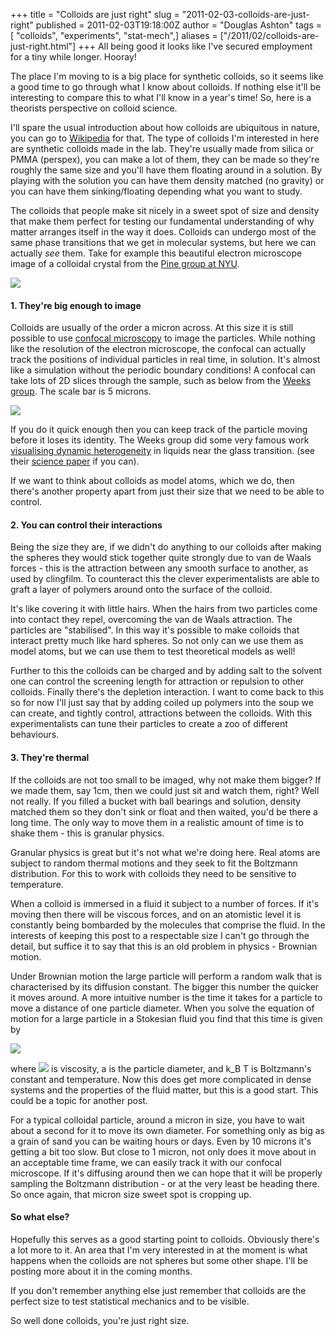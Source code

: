 +++
title = "Colloids are just right"
slug = "2011-02-03-colloids-are-just-right"
published = 2011-02-03T19:18:00Z
author = "Douglas Ashton"
tags = [ "colloids", "experiments", "stat-mech",]
aliases = ["/2011/02/colloids-are-just-right.html"]
+++
All being good it looks like I've secured employment for a tiny while
longer. Hooray!  
  
The place I'm moving to is a big place for synthetic colloids, so it
seems like a good time to go through what I know about colloids. If
nothing else it'll be interesting to compare this to what I'll know in a
year's time! So, here is a theorists perspective on colloid science.  
  
I'll spare the usual introduction about how colloids are ubiquitous in
nature, you can go to [Wikipedia](http://en.wikipedia.org/wiki/Colloid)
for that. The type of colloids I'm interested in here are synthetic
colloids made in the lab. They're usually made from silica or PMMA
(perspex), you can make a lot of them, they can be made so they're
roughly the same size and you'll have them floating around in a
solution. By playing with the solution you can have them density matched
(no gravity) or you can have them sinking/floating depending what you
want to study.  
  
The colloids that people make sit nicely in a sweet spot of size and
density that make them perfect for testing our fundamental understanding
of why matter arranges itself in the way it does. Colloids can undergo
most of the same phase transitions that we get in molecular systems, but
here we can actually *see* them. Take for example this beautiful
electron microscope image of a colloidal crystal from the [Pine group at
NYU](http://www.physics.nyu.edu/pine/Pine___Res___Clusters.html).  
  

[![](/images/thumbnails/2011-02-03-colloids-are-just-right-Pine_Crystal.jpg)](/images/2011-02-03-colloids-are-just-right-Pine_Crystal.jpg)

  
  

#### 1. They're big enough to image

Colloids are usually of the order a micron across. At this size it is
still possible to use [confocal
microscopy](http://en.wikipedia.org/wiki/Confocal_microscopy) to image
the particles. While nothing like the resolution of the electron
microscope, the confocal can actually track the positions of individual
particles in real time, in solution. It's almost like a simulation
without the periodic boundary conditions! A confocal can take lots of 2D
slices through the sample, such as below from the [Weeks
group](http://www.physics.emory.edu/%7Eweeks/). The scale bar is 5
microns.  
  

[![](/images/thumbnails/2011-02-03-colloids-are-just-right-weekscrystal01.gif)](/images/2011-02-03-colloids-are-just-right-weekscrystal01.gif)

  
If you do it quick enough then you can keep track of the particle moving
before it loses its identity. The Weeks group did some very famous work
[visualising dynamic
heterogeneity](http://www.physics.emory.edu/%7Eweeks/lab/bumpy.html) in
liquids near the glass transition. (see their [science
paper](http://dx.doi.org/10.1126/science.287.5453.627) if you can).  
  
If we want to think about colloids as model atoms, which we do, then
there's another property apart from just their size that we need to be
able to control.  
  

#### 2. You can control their interactions

Being the size they are, if we didn't do anything to our colloids after
making the spheres they would stick together quite strongly due to van
de Waals forces - this is the attraction between any smooth surface to
another, as used by clingfilm. To counteract this the clever
experimentalists are able to graft a layer of polymers around onto the
surface of the colloid.  
  
It's like covering it with little hairs. When the hairs from two
particles come into contact they repel, overcoming the van de Waals
attraction. The particles are "stabilised". In this way it's possible to
make colloids that interact pretty much like hard spheres. So not only
can we use them as model atoms, but we can use them to test theoretical
models as well!  
  
Further to this the colloids can be charged and by adding salt to the
solvent one can control the screening length for attraction or repulsion
to other colloids. Finally there's the depletion interaction. I want to
come back to this so for now I'll just say that by adding coiled up
polymers into the soup we can create, and tightly control, attractions
between the colloids. With this experimentalists can tune their
particles to create a zoo of different behaviours.  
  

#### 3. They're thermal

If the colloids are not too small to be imaged, why not make them
bigger? If we made them, say 1cm, then we could just sit and watch them,
right? Well not really. If you filled a bucket with ball bearings and
solution, density matched them so they don't sink or float and then
waited, you'd be there a long time. The only way to move them in a
realistic amount of time is to shake them - this is granular physics.  
  
Granular physics is great but it's not what we're doing here. Real atoms
are subject to random thermal motions and they seek to fit the Boltzmann
distribution. For this to work with colloids they need to be sensitive
to temperature.  
  
When a colloid is immersed in a fluid it subject to a number of forces.
If it's moving then there will be viscous forces, and on an atomistic
level it is constantly being bombarded by the molecules that comprise
the fluid. In the interests of keeping this post to a respectable size I
can't go through the detail, but suffice it to say that this is an old
problem in physics - Brownian motion.  
  
Under Brownian motion the large particle will perform a random walk that
is characterised by its diffusion constant. The bigger this number the
quicker it moves around. A more intuitive number is the time it takes
for a particle to move a distance of one particle diameter. When you
solve the equation of motion for a large particle in a Stokesian fluid
you find that this time is given by  

[![](/images/thumbnails/2011-02-03-colloids-are-just-right-tau-stokes.png)](/images/2011-02-03-colloids-are-just-right-tau-stokes.png)

  
where ![](/images/2011-02-03-colloids-are-just-right-eta.png) is
viscosity, a is the particle diameter, and k\_B T is Boltzmann's
constant and temperature. Now this does get more complicated in dense
systems and the properties of the fluid matter, but this is a good
start. This could be a topic for another post.  
  
For a typical colloidal particle, around a micron in size, you have to
wait about a second for it to move its own diameter. For something only
as big as a grain of sand you can be waiting hours or days. Even by 10
microns it's getting a bit too slow. But close to 1 micron, not only
does it move about in an acceptable time frame, we can easily track it
with our confocal microscope. If it's diffusing around then we can hope
that it will be properly sampling the Boltzmann distribution - or at the
very least be heading there. So once again, that micron size sweet spot
is cropping up.  
  

#### So what else?

Hopefully this serves as a good starting point to colloids. Obviously
there's a lot more to it. An area that I'm very interested in at the
moment is what happens when the colloids are not spheres but some other
shape. I'll be posting more about it in the coming months.  
  
If you don't remember anything else just remember that colloids are the
perfect size to test statistical mechanics and to be visible.  
  
So well done colloids, you're just right size.
